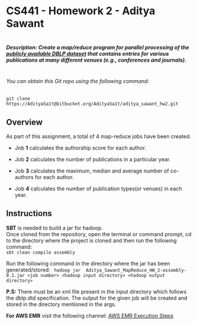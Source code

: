 # CS441 - Homework 2 - Aditya Sawant
#
##### Description: Create a map/reduce program for parallel processing of the [publicly available DBLP dataset](https://dblp.uni-trier.de) that contains entries for various publications at many different venues (e.g., conferences and journals).
#
#
###### You can obtain this Git repo using the following command: 
```git clone https://AdityaSa1t@bitbucket.org/AdityaSa1t/aditya_sawant_hw2.git```


## Overview
As part of this assignment, a total of 4 map-reduce jobs have been created.

- Job **1** calculates the authorship score for each author.

- Job **2** calculates the number of publications in a particular year.

- Job **3** calculates the maximum, median and average number of co-authors for each author.

- Job **4** calculates the number of publication types(or venues) in each year.

## Instructions 
**SBT** is needed to build a jar for hadoop.   
Once cloned from the repository, open the terminal or command prompt, cd to the directory where the project is cloned and then run the following command:  
```sbt clean compile assembly```    

Run the following command in the directory where the jar has been generated/stored:
``` hadoop jar  Aditya_Sawant_MapReduce_HW_2-assembly-0.1.jar <job number> <hadoop input directory> <hadoop output directory>```

**P.S:** There must be an xml file present in the input directory which follows the dblp.dtd specification.
The output for the given job will be created and stored in the directory mentioned in the args.


**For AWS EMR** visit the following channel: 
[AWS EMR Execution Steps](https://www.youtube.com/channel/UCjewyw72Ed-_y94u9nDLXQw?view_as=subscriber) 
